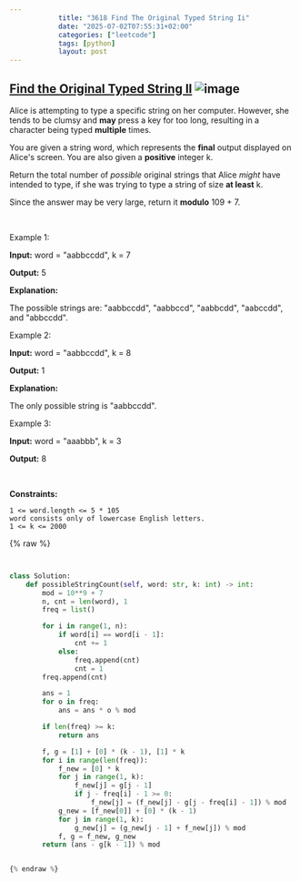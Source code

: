 ```yaml
---
            title: "3618 Find The Original Typed String Ii"
            date: "2025-07-02T07:55:31+02:00"
            categories: ["leetcode"]
            tags: [python]
            layout: post
---
```

            
## [Find the Original Typed String II](https://leetcode.com/problems/find-the-original-typed-string-ii) ![image](https://img.shields.io/badge/Difficulty-Hard-red)

Alice is attempting to type a specific string on her computer. However, she tends to be clumsy and **may** press a key for too long, resulting in a character being typed **multiple** times.

You are given a string word, which represents the **final** output displayed on Alice's screen. You are also given a **positive** integer k.

Return the total number of *possible* original strings that Alice *might* have intended to type, if she was trying to type a string of size **at least** k.

Since the answer may be very large, return it **modulo** 109 + 7.

 

Example 1:

**Input:** word = "aabbccdd", k = 7

**Output:** 5

**Explanation:**

The possible strings are: "aabbccdd", "aabbccd", "aabbcdd", "aabccdd", and "abbccdd".

Example 2:

**Input:** word = "aabbccdd", k = 8

**Output:** 1

**Explanation:**

The only possible string is "aabbccdd".

Example 3:

**Input:** word = "aaabbb", k = 3

**Output:** 8

 

**Constraints:**

	1 <= word.length <= 5 * 105
	word consists only of lowercase English letters.
	1 <= k <= 2000

{% raw %}


```python


class Solution:
    def possibleStringCount(self, word: str, k: int) -> int:
        mod = 10**9 + 7
        n, cnt = len(word), 1
        freq = list()

        for i in range(1, n):
            if word[i] == word[i - 1]:
                cnt += 1
            else:
                freq.append(cnt)
                cnt = 1
        freq.append(cnt)

        ans = 1
        for o in freq:
            ans = ans * o % mod

        if len(freq) >= k:
            return ans

        f, g = [1] + [0] * (k - 1), [1] * k
        for i in range(len(freq)):
            f_new = [0] * k
            for j in range(1, k):
                f_new[j] = g[j - 1]
                if j - freq[i] - 1 >= 0:
                    f_new[j] = (f_new[j] - g[j - freq[i] - 1]) % mod
            g_new = [f_new[0]] + [0] * (k - 1)
            for j in range(1, k):
                g_new[j] = (g_new[j - 1] + f_new[j]) % mod
            f, g = f_new, g_new
        return (ans - g[k - 1]) % mod


{% endraw %}
